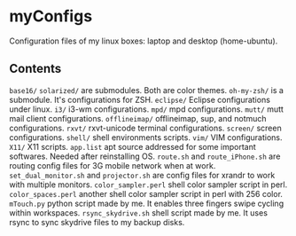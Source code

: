 myConfigs
=========

Configuration files of my linux boxes: laptop and desktop (home-ubuntu).

## Contents

`base16/` `solarized/` are submodules. Both are color themes.
`oh-my-zsh/` is a submodule. It's configurations for ZSH.
`eclipse/` Eclipse configurations under linux.
`i3/` i3-wm configurations.
`mpd/` mpd configurations.
`mutt/` mutt mail client configurations.
`offlineimap/` offlineimap, sup, and notmuch configurations.
`rxvt/` rxvt-unicode terminal configurations.
`screen/` screen configurations.
`shell/` shell environments scripts.
`vim/` VIM configurations.
`X11/` X11 scripts.
`app.list` apt source addressed for some important softwares. Needed after reinstalling OS.
`route.sh` and `route_iPhone.sh` are routing config files for 3G mobile network when at work.
`set_dual_monitor.sh` and `projector.sh` are config files for xrandr to work with multiple monitors.
`color_sampler.perl` shell color sampler script in perl.
`color_spaces.perl` another shell color sampler script in perl with 256 color.
`mTouch.py` python script made by me. It enables three fingers swipe cycling within workspaces.
`rsync_skydrive.sh` shell script made by me. It uses rsync to sync skydrive files to my backup disks.
